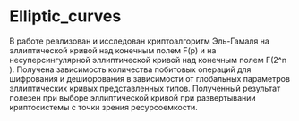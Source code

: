 # Elliptic_curves
В работе реализован и исследован криптоалгоритм Эль-Гамаля на эллиптической кривой над конечным полем F(p) и на несуперсингулярной эллиптической кривой над конечным полем F(2^n ).
Получена зависимость количества побитовых операций для шифрования и дешифрования в зависимости от глобальных параметров эллиптических кривых представленных типов.
Полученный результат полезен при выборе эллиптической кривой при развертывании криптосистемы с точки зрения ресурсоемкости.
